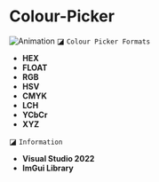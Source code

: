 # Colour-Picker
![Animation](https://github.com/extortionate/Colour-Picker/assets/131308027/69647988-9a9a-4185-951d-647dbd1a8fb7)
◪ `Colour Picker Formats`
* **HEX**
* **FLOAT**
* **RGB**
* **HSV**
* **CMYK**
* **LCH**
* **YCbCr**
* **XYZ**
  
◪ `Information`
+ **Visual Studio 2022**
+ **ImGui Library**
